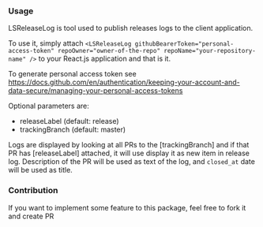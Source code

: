 ### Usage

LSReleaseLog is tool used to publish releases logs to the client application.

To use it, simply attach `<LSReleaseLog githubBearerToken="personal-access-token" repoOwner="owner-of-the-repo" repoName="your-repository-name" />` to your React.js application and that is it.

To generate personal access token see https://docs.github.com/en/authentication/keeping-your-account-and-data-secure/managing-your-personal-access-tokens

Optional parameters are:
 - releaseLabel (default: release)
 - trackingBranch (default: master)

Logs are displayed by looking at all PRs to the [trackingBranch] and if that PR has [releaseLabel] attached, it will use display it as new item in release log.
Description of the PR will be used as text of the log, and `closed_at` date will be used as title.

### Contribution
If you want to implement some feature to this package, feel free to fork it and create PR